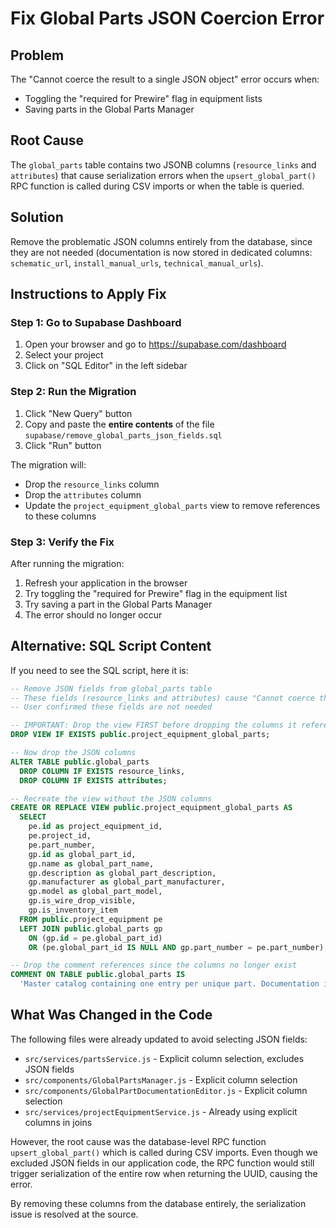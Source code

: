 # Fix Global Parts JSON Coercion Error

## Problem
The "Cannot coerce the result to a single JSON object" error occurs when:
- Toggling the "required for Prewire" flag in equipment lists
- Saving parts in the Global Parts Manager

## Root Cause
The `global_parts` table contains two JSONB columns (`resource_links` and `attributes`) that cause serialization errors when the `upsert_global_part()` RPC function is called during CSV imports or when the table is queried.

## Solution
Remove the problematic JSON columns entirely from the database, since they are not needed (documentation is now stored in dedicated columns: `schematic_url`, `install_manual_urls`, `technical_manual_urls`).

## Instructions to Apply Fix

### Step 1: Go to Supabase Dashboard
1. Open your browser and go to https://supabase.com/dashboard
2. Select your project
3. Click on "SQL Editor" in the left sidebar

### Step 2: Run the Migration
1. Click "New Query" button
2. Copy and paste the **entire contents** of the file `supabase/remove_global_parts_json_fields.sql`
3. Click "Run" button

The migration will:
- Drop the `resource_links` column
- Drop the `attributes` column
- Update the `project_equipment_global_parts` view to remove references to these columns

### Step 3: Verify the Fix
After running the migration:
1. Refresh your application in the browser
2. Try toggling the "required for Prewire" flag in the equipment list
3. Try saving a part in the Global Parts Manager
4. The error should no longer occur

## Alternative: SQL Script Content
If you need to see the SQL script, here it is:

```sql
-- Remove JSON fields from global_parts table
-- These fields (resource_links and attributes) cause "Cannot coerce the result to a single JSON object" errors
-- User confirmed these fields are not needed

-- IMPORTANT: Drop the view FIRST before dropping the columns it references
DROP VIEW IF EXISTS public.project_equipment_global_parts;

-- Now drop the JSON columns
ALTER TABLE public.global_parts 
  DROP COLUMN IF EXISTS resource_links,
  DROP COLUMN IF EXISTS attributes;

-- Recreate the view without the JSON columns
CREATE OR REPLACE VIEW public.project_equipment_global_parts AS
  SELECT
    pe.id as project_equipment_id,
    pe.project_id,
    pe.part_number,
    gp.id as global_part_id,
    gp.name as global_part_name,
    gp.description as global_part_description,
    gp.manufacturer as global_part_manufacturer,
    gp.model as global_part_model,
    gp.is_wire_drop_visible,
    gp.is_inventory_item
  FROM public.project_equipment pe
  LEFT JOIN public.global_parts gp
    ON (gp.id = pe.global_part_id)
    OR (pe.global_part_id IS NULL AND gp.part_number = pe.part_number);

-- Drop the comment references since the columns no longer exist
COMMENT ON TABLE public.global_parts IS 
  'Master catalog containing one entry per unique part. Documentation is stored in separate fields (schematic_url, install_manual_urls, technical_manual_urls) rather than JSON.';
```

## What Was Changed in the Code
The following files were already updated to avoid selecting JSON fields:
- `src/services/partsService.js` - Explicit column selection, excludes JSON fields
- `src/components/GlobalPartsManager.js` - Explicit column selection
- `src/components/GlobalPartDocumentationEditor.js` - Explicit column selection
- `src/services/projectEquipmentService.js` - Already using explicit columns in joins

However, the root cause was the database-level RPC function `upsert_global_part()` which is called during CSV imports. Even though we excluded JSON fields in our application code, the RPC function would still trigger serialization of the entire row when returning the UUID, causing the error.

By removing these columns from the database entirely, the serialization issue is resolved at the source.
